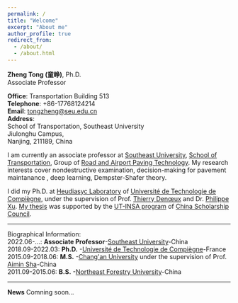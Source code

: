 ```yaml
---
permalink: /
title: "Welcome"
excerpt: "About me"
author_profile: true
redirect_from: 
  - /about/
  - /about.html
---
```

**Zheng Tong (童峥)**, Ph.D.<br />
Associate Professor

**Office**: Transportation Building 513<br />
**Telephone**: +86-17768124214<br />
**Email**: tongzheng@seu.edu.cn<br />
**Address**:<br />
School of Transportation, Southeast University<br />
Jiulonghu Campus,<br />
Nanjing, 211189, China

I am currently an associate professor at [Southeast University](https://www.seu.edu.cn/english/main.htm), [School of Transportation](https://tc.seu.edu.cn/jsdw/list.htm), Group of [Road and Airport Paving Technology](https://tc.seu.edu.cn/2022/1103/c25770a425777/page.htm). My research interests cover nondestructive examination, decision-making for pavement maintanance , deep learning, Dempster-Shafer theory.

I did my Ph.D. at [Heudiasyc Laboratory](https://www.hds.utc.fr/) of [Université de Technologie de Compiègne](https://www.utc.fr/), under the supervision of Prof. [Thierry Denœux](https://www.hds.utc.fr/~tdenoeux/dokuwiki/en/start) and Dr. [Philippe Xu](https://www.hds.utc.fr/~xuphilip/dokuwiki/en/start). [My thesis](https://github.com/tongzheng1992/tongzheng1992.github.io/blob/master/pdf_publications/evidential_dl_PhD2.pdf) was supported by the [UT-INSA program](http://www-csc.utt.fr/) of [China Scholarship Council](https://www.csc.edu.cn/).

****
Biographical Information:<br />
2022.06-...: **Associate Professor**-[Southeast University](https://www.seu.edu.cn/english/main.htm)-China<br />
2018.09-2022.03: **Ph.D.** -[Université de Technologie de Compiègne](https://www.utc.fr/)-France<br />
2015.09-2018.06: **M.S.** -[Chang'an University](https://en.chd.edu.cn/) under the supervision of Prof. [Aimin Sha](https://js.chd.edu.cn/glxy/sam/list.htm)-China<br />
2011.09-2015.06: **B.S.** -[Northeast Forestry University](https://en.nefu.edu.cn/)-China
****
**News**
Comning soon...

